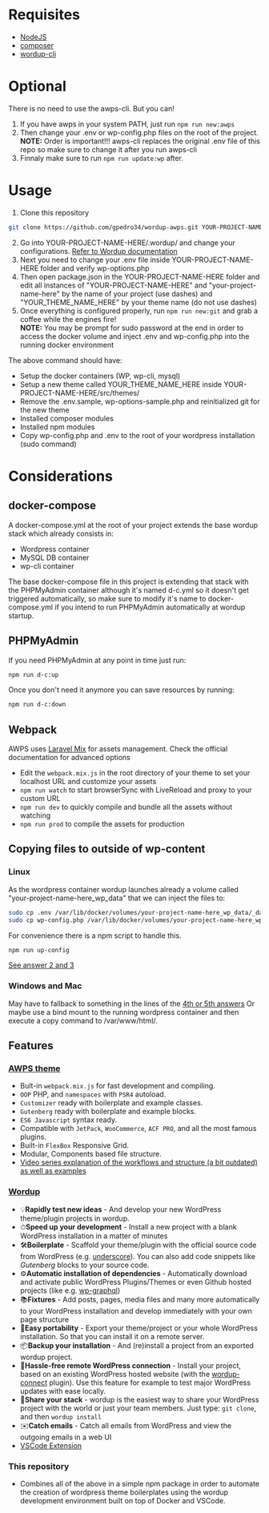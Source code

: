 # Requisites

- [NodeJS](https://nodejs.org/)
- [composer](https://getcomposer.org/)
- [wordup-cli](https://github.com/wordup-dev/wordup-cli)

# Optional

There is no need to use the awps-cli. But you can!

1. If you have awps in your system PATH, just run `npm run new:awps`
2. Then change your .env or wp-config.php files on the root of the project.
**NOTE:** Order is important!!! awps-cli replaces the original .env file of this repo so make sure to change it after you run awps-cli
3. Finnaly make sure to run `npm run update:wp` after.

# Usage

1. Clone this repository

```bash
git clone https://github.com/gpedro34/wordup-awps.git YOUR-PROJECT-NAME-HERE
```

2. Go into YOUR-PROJECT-NAME-HERE/.wordup/ and change your configurations. [Refer to Wordup documentation](https://docs.wordup.dev/config)
3. Next you need to change your .env file inside YOUR-PROJECT-NAME-HERE folder and verify wp-options.php
4. Then open package.json in the YOUR-PROJECT-NAME-HERE folder and edit all instances of "YOUR-PROJECT-NAME-HERE" and "your-project-name-here" by the name of your project (use dashes) and "YOUR_THEME_NAME_HERE" by your theme name (do not use dashes)
5. Once everything is configured properly, run `npm run new:git` and grab a coffee while the engines fire!  
**NOTE:** You may be prompt for sudo password at the end in order to access the docker volume and inject .env and wp-config.php into the running docker environment

The above command should have:

- Setup the docker containers (WP, wp-cli, mysql)
- Setup a new theme called YOUR_THEME_NAME_HERE inside YOUR-PROJECT-NAME-HERE/src/themes/
- Remove the .env.sample, wp-options-sample.php and reinitialized git for the new theme
- Installed composer modules
- Installed npm modules
- Copy wp-config.php and .env to the root of your wordpress installation (sudo command)

# Considerations

## docker-compose

A docker-compose.yml at the root of your project extends the base wordup stack which already consists in:

- Wordpress container
- MySQL DB container
- wp-cli container

The base docker-compose file in this project is extending that stack with the PHPMyAdmin container although it's named d-c.yml so it doesn't get triggered automatically, so make sure to modify it's name to docker-compose.yml if you intend to run PHPMyAdmin automatically at wordup startup.

## PHPMyAdmin

If you need PHPMyAdmin at any point in time just run:

```bash
npm run d-c:up
```

Once you don't need it anymore you can save resources by running:

```bash
npm run d-c:down
```

## Webpack

AWPS uses [Laravel Mix](https://laravel.com/docs/5.6/mix) for assets management. Check the official documentation for advanced options

- Edit the `webpack.mix.js` in the root directory of your theme to set your localhost URL and customize your assets
- `npm run watch` to start browserSync with LiveReload and proxy to your custom URL
- `npm run dev` to quickly compile and bundle all the assets without watching
- `npm run prod` to compile the assets for production

## Copying files to outside of wp-content

### Linux

As the wordpress container wordup launches already a volume called "your-project-name-here_wp_data" that we can inject the files to:

```bash
sudo cp .env /var/lib/docker/volumes/your-project-name-here_wp_data/_data/.env
sudo cp wp-config.php /var/lib/docker/volumes/your-project-name-here_wp_data/_data/wp-config.php
```

For convenience there is a npm script to handle this.

```bash
npm run up-config
```

[See answer 2 and 3](https://stackoverflow.com/questions/22907231/copying-files-from-host-to-docker-container)

### Windows and Mac

May have to fallback to something in the lines of the [4th or 5th answers](https://stackoverflow.com/questions/22907231/copying-files-from-host-to-docker-container)
Or maybe use a bind mount to the running wordpress container and then execute a copy command to /var/www/html/.

## Features

### [AWPS theme](https://github.com/Alecaddd/awps)

- Bult-in `webpack.mix.js` for fast development and compiling.
- `OOP` PHP, and `namespaces` with `PSR4` autoload.
- `Customizer` ready with boilerplate and example classes.
- `Gutenberg` ready with boilerplate and example blocks.
- `ES6 Javascript` syntax ready.
- Compatible with `JetPack`, `WooCommerce`, `ACF PRO`, and all the most famous plugins.
- Built-in `FlexBox` Responsive Grid.
- Modular, Components based file structure.
- [Video series explanation of the workflows and structure (a bit outdated) as well as examples](https://www.youtube.com/watch?v=IIJyvjYzpXA&list=PLriKzYyLb28kvx7IVw2sAXtZ2yN4A1otJ&index=2)

### [Wordup](https://github.com/wordup-dev/wordup-cli)

- 💡**Rapidly test new ideas** - And develop your new WordPress theme/plugin projects in wordup.
- ⏱**Speed up your development** - Install a new project with a blank WordPress installation in a matter of minutes
- 🛠️**Boilerplate** - Scaffold your theme/plugin with the official source code from WordPress (e.g. [underscore](https://github.com/automattic/_s)). You can also add code snippets like _Gutenberg_ blocks to your source code.
- ⚙️**Automatic installation of dependencies** - Automatically download and activate public WordPress Plugins/Themes or even Github hosted projects (like e.g. [wp-graphql](https://github.com/wp-graphql/wp-graphql))
- 📚**Fixtures** - Add posts, pages, media files and many more automatically to your WordPress installation and develop immediately with your own page structure
- 🚀**Easy portability** - Export your theme/project or your whole WordPress installation. So that you can install it on a remote server.
- 📦**Backup your installation** - And (re)install a project from an exported wordup project.
- 🤩**Hassle-free remote WordPress connection** - Install your project, based on an existing WordPress hosted website (with the [wordup-connect](https://github.com/wordup-dev/wordup-connect) plugin). Use this feature for example to test major WordPress updates with ease locally.
- 👾**Share your stack** - wordup is the easiest way to share your WordPress project with the world or just your team members. Just type: `git clone`, and then `wordup install`
- ✉️**Catch emails** - Catch all emails from WordPress and view the outgoing emails in a web UI
- [VSCode Extension](https://github.com/wordup-dev/wordup-code)

### This repository

- Combines all of the above in a simple npm package in order to automate the creation of wordpress theme boilerplates using the wordup development environment built on top of Docker and VSCode.
